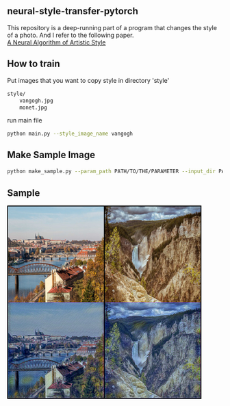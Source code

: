 ## neural-style-transfer-pytorch
This repository is a deep-running part of a program that changes the style of a photo. And I refer to the following paper.  
[A Neural Algorithm of Artistic Style](https://arxiv.org/abs/1508.06576)

## How to train
Put images that you want to copy style in directory 'style'
```
style/
    vangogh.jpg
    monet.jpg
```
run main file
```bash
python main.py --style_image_name vangogh
```

## Make Sample Image
```bash
python make_sample.py --param_path PATH/TO/THE/PARAMETER --input_dir PAHT/TO/THE/INPUT/DIRECTORY --output_dir PATH/TO/THE/OUTPUT/DIRECTORY
```

## Sample
![sample](images/sample.png)